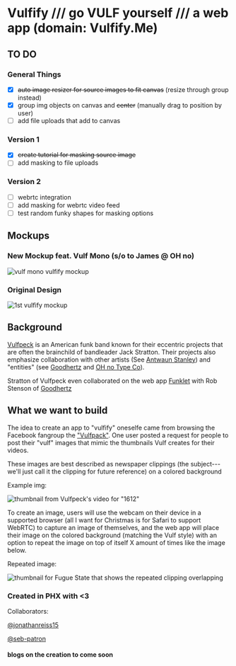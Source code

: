 # Vulfify /// go VULF yourself /// a web app (domain: Vulfify.Me)

## TO DO

### General Things
- [x] ~~auto image resizer for source images to fit canvas~~ (resize through group instead)
- [x] group img objects on canvas and ~~center~~ (manually drag to position by user)
- [ ] add file uploads that add to canvas

### Version 1
- [x] ~~create tutorial for masking source image~~
- [ ] add masking to file uploads

### Version 2
- [ ] webrtc integration
- [ ] add masking for webrtc video feed
- [ ] test random funky shapes for masking options

## Mockups
### New Mockup feat. Vulf Mono (s/o to James @ OH no)
![vulf mono vulfify mockup](https://github.com/JonathanReiss15/Vulfify/blob/master/DOCS/img/vulfmonomockup.png?raw=true)

### Original Design
![1st vulfify mockup](https://github.com/JonathanReiss15/Vulfify/blob/master/DOCS/img/vulfifymockup1.png?raw=true)

## Background
[Vulfpeck](http://vulfpeck.com) is an American funk band known for their eccentric projects that are often the brainchild of bandleader Jack Stratton.  Their projects also emphasize collaboration with other artists (See [Antwaun Stanley](https://www.youtube.com/watch?v=TiiWR6436Eg)) and "entities" (see [Goodhertz](https://goodhertz.co/vulf-comp) and [OH no Type Co](https://medium.com/@ohno/the-process-of-vulf-mono-e29b3971a014#.9vmpcsby1)).  

Stratton of Vulfpeck even collaborated on the web app [Funklet](http://funklet.com) with Rob Stenson of [Goodhertz](https://goodhertz.co)

## What we want to build
The idea to create an app to "vulfify" oneselfe came from browsing the Facebook fangroup the ["Vulfpack"](https://www.facebook.com/groups/1668975940044050/).  One user posted a request for people to post their "vulf" images that mimic the thumbnails Vulf creates for their videos.

These images are best described as newspaper clippings (the subject---we'll just call it the clipping for future reference) on a colored background

Example img:

![thumbnail from Vulfpeck's video for "1612"](https://raw.githubusercontent.com/JonathanReiss15/Vulfify/master/DOCS/img/1612.jpg)

To create an image, users will use the webcam on their device in a supported browser (all I want for Christmas is for Safari to support WebRTC) to capture an image of themselves, and the web app will place their image on the colored background (matching the Vulf style) with an option to repeat the image on top of itself X amount of times like the image below.

Repeated image:

![thumbnail for Fugue State that shows the repeated clipping overlapping](https://github.com/JonathanReiss15/Vulfify/blob/master/DOCS/img/repeatedexample.jpg?raw=true)

### Created in PHX with <3
Collaborators:

[@jonathanreiss15](http://www.jonnyreiss.com)

[@seb-patron](https://github.com/seb-patron)

#### blogs on the creation to come soon
